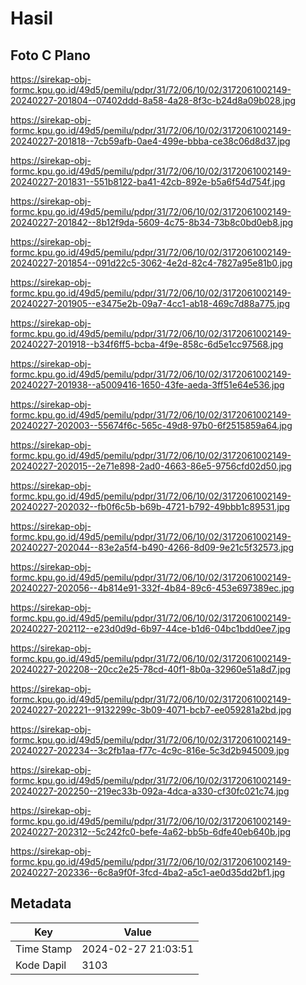 # Hasil

## Foto C Plano

https://sirekap-obj-formc.kpu.go.id/49d5/pemilu/pdpr/31/72/06/10/02/3172061002149-20240227-201804--07402ddd-8a58-4a28-8f3c-b24d8a09b028.jpg

https://sirekap-obj-formc.kpu.go.id/49d5/pemilu/pdpr/31/72/06/10/02/3172061002149-20240227-201818--7cb59afb-0ae4-499e-bbba-ce38c06d8d37.jpg

https://sirekap-obj-formc.kpu.go.id/49d5/pemilu/pdpr/31/72/06/10/02/3172061002149-20240227-201831--551b8122-ba41-42cb-892e-b5a6f54d754f.jpg

https://sirekap-obj-formc.kpu.go.id/49d5/pemilu/pdpr/31/72/06/10/02/3172061002149-20240227-201842--8b12f9da-5609-4c75-8b34-73b8c0bd0eb8.jpg

https://sirekap-obj-formc.kpu.go.id/49d5/pemilu/pdpr/31/72/06/10/02/3172061002149-20240227-201854--091d22c5-3062-4e2d-82c4-7827a95e81b0.jpg

https://sirekap-obj-formc.kpu.go.id/49d5/pemilu/pdpr/31/72/06/10/02/3172061002149-20240227-201905--e3475e2b-09a7-4cc1-ab18-469c7d88a775.jpg

https://sirekap-obj-formc.kpu.go.id/49d5/pemilu/pdpr/31/72/06/10/02/3172061002149-20240227-201918--b34f6ff5-bcba-4f9e-858c-6d5e1cc97568.jpg

https://sirekap-obj-formc.kpu.go.id/49d5/pemilu/pdpr/31/72/06/10/02/3172061002149-20240227-201938--a5009416-1650-43fe-aeda-3ff51e64e536.jpg

https://sirekap-obj-formc.kpu.go.id/49d5/pemilu/pdpr/31/72/06/10/02/3172061002149-20240227-202003--55674f6c-565c-49d8-97b0-6f2515859a64.jpg

https://sirekap-obj-formc.kpu.go.id/49d5/pemilu/pdpr/31/72/06/10/02/3172061002149-20240227-202015--2e71e898-2ad0-4663-86e5-9756cfd02d50.jpg

https://sirekap-obj-formc.kpu.go.id/49d5/pemilu/pdpr/31/72/06/10/02/3172061002149-20240227-202032--fb0f6c5b-b69b-4721-b792-49bbb1c89531.jpg

https://sirekap-obj-formc.kpu.go.id/49d5/pemilu/pdpr/31/72/06/10/02/3172061002149-20240227-202044--83e2a5f4-b490-4266-8d09-9e21c5f32573.jpg

https://sirekap-obj-formc.kpu.go.id/49d5/pemilu/pdpr/31/72/06/10/02/3172061002149-20240227-202056--4b814e91-332f-4b84-89c6-453e697389ec.jpg

https://sirekap-obj-formc.kpu.go.id/49d5/pemilu/pdpr/31/72/06/10/02/3172061002149-20240227-202112--e23d0d9d-6b97-44ce-b1d6-04bc1bdd0ee7.jpg

https://sirekap-obj-formc.kpu.go.id/49d5/pemilu/pdpr/31/72/06/10/02/3172061002149-20240227-202208--20cc2e25-78cd-40f1-8b0a-32960e51a8d7.jpg

https://sirekap-obj-formc.kpu.go.id/49d5/pemilu/pdpr/31/72/06/10/02/3172061002149-20240227-202221--9132299c-3b09-4071-bcb7-ee059281a2bd.jpg

https://sirekap-obj-formc.kpu.go.id/49d5/pemilu/pdpr/31/72/06/10/02/3172061002149-20240227-202234--3c2fb1aa-f77c-4c9c-816e-5c3d2b945009.jpg

https://sirekap-obj-formc.kpu.go.id/49d5/pemilu/pdpr/31/72/06/10/02/3172061002149-20240227-202250--219ec33b-092a-4dca-a330-cf30fc021c74.jpg

https://sirekap-obj-formc.kpu.go.id/49d5/pemilu/pdpr/31/72/06/10/02/3172061002149-20240227-202312--5c242fc0-befe-4a62-bb5b-6dfe40eb640b.jpg

https://sirekap-obj-formc.kpu.go.id/49d5/pemilu/pdpr/31/72/06/10/02/3172061002149-20240227-202336--6c8a9f0f-3fcd-4ba2-a5c1-ae0d35dd2bf1.jpg


## Metadata

| Key        | Value               |
| ---------- | ------------------- |
| Time Stamp | 2024-02-27 21:03:51 |
| Kode Dapil | 3103                |



